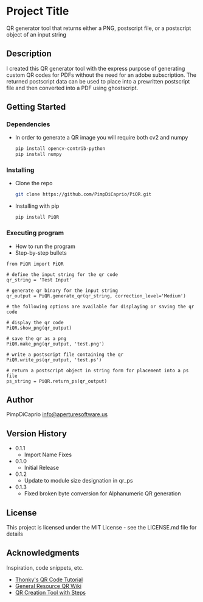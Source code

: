 # Project Title

QR generator tool that returns either a PNG, postscript file, or a postscript object of an input string

## Description

I created this QR generator tool with the express purpose of generating custom QR codes for PDFs without the need for an adobe subscription. The returned postscript data can be used to place into a prewritten postscript file and then converted into a PDF using ghostscript. 

## Getting Started

### Dependencies

* In order to generate a QR image you will require both cv2 and numpy
  ```sh
  pip install opencv-contrib-python
  pip install numpy
  ```

### Installing

* Clone the repo
  ```sh
  git clone https://github.com/PimpDiCaprio/PiQR.git
  ```
* Installing with pip
  ```sh
  pip install PiQR
  ```

### Executing program

* How to run the program
* Step-by-step bullets
```
from PiQR import PiQR

# define the input string for the qr code
qr_string = 'Test Input'

# generate qr binary for the input string
qr_output = PiQR.generate_qr(qr_string, correction_level='Medium')

# the following options are available for displaying or saving the qr code

# display the qr code
PiQR.show_png(qr_output)

# save the qr as a png
PiQR.make_png(qr_output, 'test.png')

# write a postscript file containing the qr
PiQR.write_ps(qr_output, 'test.ps')

# return a postscript object in string form for placement into a ps file
ps_string = PiQR.return_ps(qr_output)

```

## Author

  PimpDiCaprio
  info@aperturesoftware.us

## Version History

* 0.1.1
    * Import Name Fixes
* 0.1.0
    * Initial Release
* 0.1.2
    * Update to module size designation in qr_ps
* 0.1.3
    * Fixed broken byte conversion for Alphanumeric QR generation

## License

This project is licensed under the MIT License - see the LICENSE.md file for details

## Acknowledgments

Inspiration, code snippets, etc.
* [Thonky's QR Code Tutorial](https://www.thonky.com/qr-code-tutorial/introduction)
* [General Resource QR Wiki](https://en.wikipedia.org/wiki/QR_code)
* [QR Creation Tool with Steps](https://www.nayuki.io/page/creating-a-qr-code-step-by-step)
